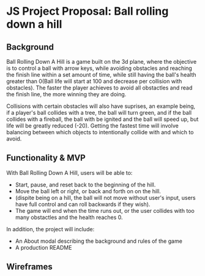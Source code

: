 # JS Project Proposal: Ball rolling down a hill

## Background

Ball Rolling Down A Hill is a game built on the 3d plane, where the objective is to control a ball with arrow keys, while avoiding obstacles and reaching the finish line within a set amount of time, while still having the ball's health greater than 0(Ball life will start at 100 and decrease per collision with obstacles). The faster the player achieves to avoid all obstactles and read the finish line, the more winning they are doing. 

Collisions with certain obstacles will also have suprises, an example being, if a player's ball collides with a tree, the ball will turn green, and if the ball collides with a fireball, the ball with be ignited and the ball will speed up, but life will be greatly reduced (-20). Getting the fastest time will involve balancing between which objects to intentionally collide with and which to avoid.

## Functionality & MVP

With Ball Rolling Down A Hill, users will be able to:

* Start, pause, and reset back to the beginning of the hill.
* Move the ball left or right, or back and forth on on the hill.
* (dispite being on a hill, the ball will not move without user's input, users have full control and can roll backwards if they wish).
* The game will end when the time runs out, or the user collides with too many obstactles and the health reaches 0.

In addition, the project will include:

* An About modal describing the background and rules of the game
* A production README

##  Wireframes

